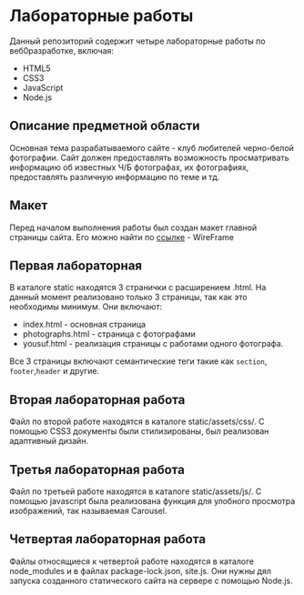 # Лабораторные работы

Данный репозиторий содержит четыре лабораторные работы по веб0разработке, включая:
  - HTML5
  - CSS3
  - JavaScript
  - Node.js

## Описание предметной области
Основная тема разрабатываемого сайте - клуб любителей черно-белой фотографии. Сайт должен предоставлять возможность просматривать информацию об известных Ч/Б фотографах, их фотографиях, предоставлять различную информацию по теме и тд.

## Макет
Перед началом выполнения работы был создан макет главной страницы сайта. Его можно найти по  [ссылке](https://wireframe.cc/BVw0Tr) - WireFrame

## Первая лабораторная
В каталоге static находятся 3 странички с расширением .html. На данный момент реализовано только 3 страницы, так как это необходимы минимум. Они включают:
  * index.html - основная страница
  * photographs.html - страница с фотографами
  * yousuf.html - реализация страницы с работами одного фотографа.
  
 Все 3 страницы включают семантические теги такие как ```section```, ```footer```,```header``` и другие.

## Вторая лабораторная работа 
Файл по второй работе находятся в каталоге static/assets/css/.
С помощью CSS3 документы были стилизированы, был реализован адаптивный дизайн.

## Третья лабораторная работа
Файл по третьей работе находятся в каталоге static/assets/js/.
С помощью javascript была реализована функция для улобного просмотра изображений, так называемая Carousel.

## Четвертая лабораторная работа
Файлы относящиеся к четвертой работе находятся в каталоге node_modules и в файлах package-lock.json, site.js. Они нужны дял запуска созданного статического сайта на сервере с помощью Node.js.
